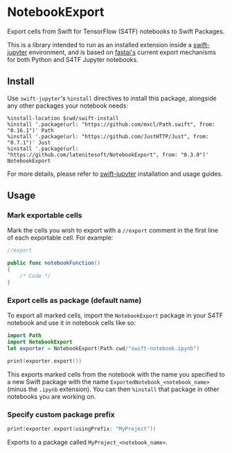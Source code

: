 # NotebookExport

Export cells from Swift for TensorFlow (S4TF) notebooks to Swift Packages.

This is a library intended to run as an installed extension inside a [swift-jupyter](https://github.com/google/swift-jupyter) environment, and is based on [fastai's](http://fast.ai) current export mechanisms for both Python and S4TF Jupyter notebooks.

## Install

Use `swift-jupyter`'s `%install` directives to install this package, alongside any other packages your notebook needs:

```
%install-location $cwd/swift-install
%install '.package(url: "https://github.com/mxcl/Path.swift", from: "0.16.1")' Path
%install '.package(url: "https://github.com/JustHTTP/Just", from: "0.7.1")' Just
%install '.package(url: "https://github.com/latenitesoft/NotebookExport", from: "0.3.0")' NotebookExport
```

For more details, please refer to [swift-jupyter](https://github.com/google/swift-jupyter) installation and usage guides.

## Usage

### Mark exportable cells

Mark the cells you wish to export with a `//export` comment in the first line of each exportable cell. For example:

```Swift
//export

public func notebookFunction()
{
	/* Code */
}
```

### Export cells as package (default name)

To export all marked cells, import the `NotebookExport` package in your S4TF notebook and use it in notebook cells like so:

```Swift
import Path
import NotebookExport
let exporter = NotebookExport(Path.cwd/"swift-notebook.ipynb")
```

```Swift
print(exporter.export())
```

This exports marked cells from the notebook with the name you specified to a new Swift package with the name `ExportedNotebook_<notebook_name>` (minus the `.ipynb` extension). You can then `%install` that package in other notebooks you are working on.

### Specify custom package prefix

```Swift
print(exporter.export(usingPrefix: "MyProject"))
```

Exports to a package called `MyProject_<notebook_name>`.

